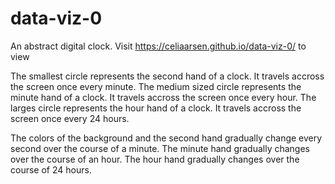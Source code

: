 # data-viz-0

An abstract digital clock. Visit https://celiaarsen.github.io/data-viz-0/ to view

The smallest circle represents the second hand of a clock. It travels accross the screen once every minute.
The medium sized circle represents the minute hand of a clock. It travels accross the screen once every hour.
The larges circle represents the hour hand of a clock. It travels accross the screen once every 24 hours.

The colors of the background and the second hand gradually change every second over the course of a minute.
The minute hand gradually changes over the course of an hour.
The hour hand gradually changes over the course of 24 hours.
